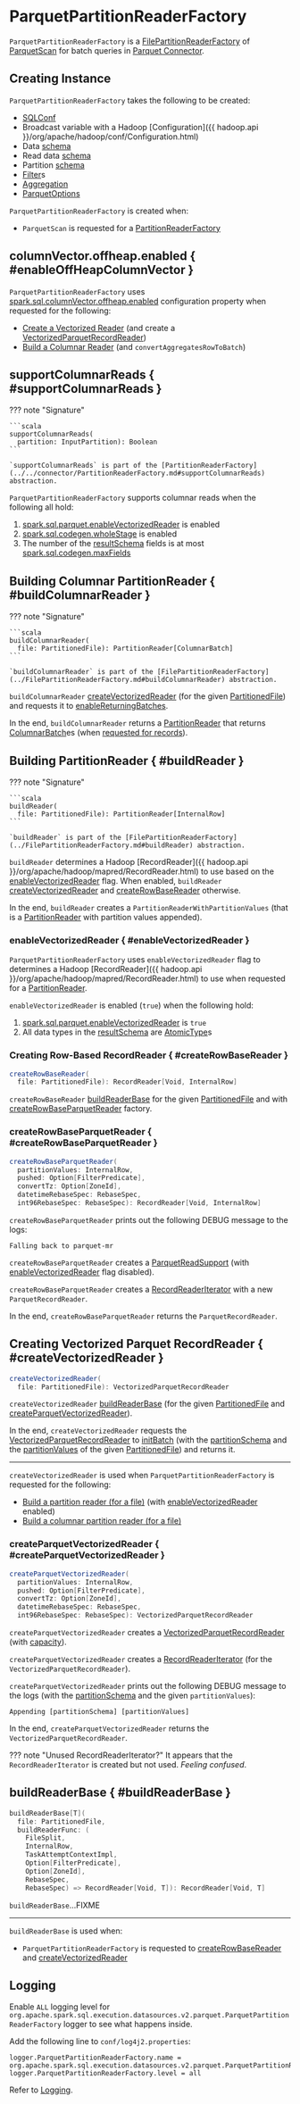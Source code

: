 # ParquetPartitionReaderFactory

`ParquetPartitionReaderFactory` is a [FilePartitionReaderFactory](../FilePartitionReaderFactory.md) of [ParquetScan](ParquetScan.md#createReaderFactory) for batch queries in [Parquet Connector](index.md).

## Creating Instance

`ParquetPartitionReaderFactory` takes the following to be created:

* <span id="sqlConf"> [SQLConf](../../SQLConf.md)
* <span id="broadcastedConf"> Broadcast variable with a Hadoop [Configuration]({{ hadoop.api }}/org/apache/hadoop/conf/Configuration.html)
* <span id="dataSchema"> Data [schema](../../types/StructType.md)
* <span id="readDataSchema"> Read data [schema](../../types/StructType.md)
* <span id="partitionSchema"> Partition [schema](../../types/StructType.md)
* <span id="filters"> [Filter](../../Filter.md)s
* <span id="aggregation"> [Aggregation](../../connector/expressions/Aggregation.md)
* <span id="options"> [ParquetOptions](ParquetOptions.md)

`ParquetPartitionReaderFactory` is created when:

* `ParquetScan` is requested for a [PartitionReaderFactory](ParquetScan.md#createReaderFactory)

## <span id="spark.sql.columnVector.offheap.enabled"> columnVector.offheap.enabled { #enableOffHeapColumnVector }

`ParquetPartitionReaderFactory` uses [spark.sql.columnVector.offheap.enabled](../../configuration-properties.md#spark.sql.columnVector.offheap.enabled) configuration property when requested for the following:

* [Create a Vectorized Reader](#createParquetVectorizedReader) (and create a [VectorizedParquetRecordReader](VectorizedParquetRecordReader.md#useOffHeap))
* [Build a Columnar Reader](#buildColumnarReader) (and `convertAggregatesRowToBatch`)

## <span id="supportsColumnar"> supportColumnarReads { #supportColumnarReads }

??? note "Signature"

    ```scala
    supportColumnarReads(
      partition: InputPartition): Boolean
    ```

    `supportColumnarReads` is part of the [PartitionReaderFactory](../../connector/PartitionReaderFactory.md#supportColumnarReads) abstraction.

`ParquetPartitionReaderFactory` supports columnar reads when the following all hold:

1. [spark.sql.parquet.enableVectorizedReader](../../configuration-properties.md#spark.sql.parquet.enableVectorizedReader) is enabled
1. [spark.sql.codegen.wholeStage](../../configuration-properties.md#spark.sql.codegen.wholeStage) is enabled
1. The number of the [resultSchema](#resultSchema) fields is at most [spark.sql.codegen.maxFields](../../configuration-properties.md#spark.sql.codegen.maxFields)

## Building Columnar PartitionReader { #buildColumnarReader }

??? note "Signature"

    ```scala
    buildColumnarReader(
      file: PartitionedFile): PartitionReader[ColumnarBatch]
    ```

    `buildColumnarReader` is part of the [FilePartitionReaderFactory](../FilePartitionReaderFactory.md#buildColumnarReader) abstraction.

`buildColumnarReader` [createVectorizedReader](#createVectorizedReader) (for the given [PartitionedFile](../PartitionedFile.md)) and requests it to [enableReturningBatches](VectorizedParquetRecordReader.md#enableReturningBatches).

In the end, `buildColumnarReader` returns a [PartitionReader](../../connector/PartitionReader.md) that returns [ColumnarBatch](../../vectorized-query-execution/ColumnarBatch.md)es (when [requested for records](../../connector/PartitionReader.md#get)).

## Building PartitionReader { #buildReader }

??? note "Signature"

    ```scala
    buildReader(
      file: PartitionedFile): PartitionReader[InternalRow]
    ```

    `buildReader` is part of the [FilePartitionReaderFactory](../FilePartitionReaderFactory.md#buildReader) abstraction.

`buildReader` determines a Hadoop [RecordReader]({{ hadoop.api }}/org/apache/hadoop/mapred/RecordReader.html) to use based on the [enableVectorizedReader](#enableVectorizedReader) flag. When enabled, `buildReader` [createVectorizedReader](#createVectorizedReader) and [createRowBaseReader](#createRowBaseReader) otherwise.

In the end, `buildReader` creates a `PartitionReaderWithPartitionValues` (that is a [PartitionReader](../../connector/PartitionReader.md) with partition values appended).

### enableVectorizedReader { #enableVectorizedReader }

`ParquetPartitionReaderFactory` uses `enableVectorizedReader` flag to determines a Hadoop [RecordReader]({{ hadoop.api }}/org/apache/hadoop/mapred/RecordReader.html) to use when requested for a [PartitionReader](#buildReader).

`enableVectorizedReader` is enabled (`true`) when the following hold:

1. [spark.sql.parquet.enableVectorizedReader](../../configuration-properties.md#spark.sql.parquet.enableVectorizedReader) is `true`
1. All data types in the [resultSchema](#resultSchema) are [AtomicType](../../types/AtomicType.md)s

### Creating Row-Based RecordReader { #createRowBaseReader }

```scala
createRowBaseReader(
  file: PartitionedFile): RecordReader[Void, InternalRow]
```

`createRowBaseReader` [buildReaderBase](#buildReaderBase) for the given [PartitionedFile](../PartitionedFile.md) and with [createRowBaseParquetReader](#createRowBaseParquetReader) factory.

### createRowBaseParquetReader { #createRowBaseParquetReader }

```scala
createRowBaseParquetReader(
  partitionValues: InternalRow,
  pushed: Option[FilterPredicate],
  convertTz: Option[ZoneId],
  datetimeRebaseSpec: RebaseSpec,
  int96RebaseSpec: RebaseSpec): RecordReader[Void, InternalRow]
```

`createRowBaseParquetReader` prints out the following DEBUG message to the logs:

```text
Falling back to parquet-mr
```

`createRowBaseParquetReader` creates a [ParquetReadSupport](ParquetReadSupport.md) (with [enableVectorizedReader](ParquetReadSupport.md#enableVectorizedReader) flag disabled).

`createRowBaseParquetReader` creates a [RecordReaderIterator](../RecordReaderIterator.md) with a new `ParquetRecordReader`.

In the end, `createRowBaseParquetReader` returns the `ParquetRecordReader`.

## Creating Vectorized Parquet RecordReader { #createVectorizedReader }

```scala
createVectorizedReader(
  file: PartitionedFile): VectorizedParquetRecordReader
```

`createVectorizedReader` [buildReaderBase](#buildReaderBase) (for the given [PartitionedFile](../PartitionedFile.md) and [createParquetVectorizedReader](#createParquetVectorizedReader)).

In the end, `createVectorizedReader` requests the [VectorizedParquetRecordReader](VectorizedParquetRecordReader.md) to [initBatch](VectorizedParquetRecordReader.md#initBatch) (with the [partitionSchema](#partitionSchema) and the [partitionValues](../PartitionedFile.md#partitionValues) of the given [PartitionedFile](../PartitionedFile.md)) and returns it.

---

`createVectorizedReader` is used when `ParquetPartitionReaderFactory` is requested for the following:

* [Build a partition reader (for a file)](#buildReader) (with [enableVectorizedReader](#enableVectorizedReader) enabled)
* [Build a columnar partition reader (for a file)](#buildColumnarReader)

### createParquetVectorizedReader { #createParquetVectorizedReader }

```scala
createParquetVectorizedReader(
  partitionValues: InternalRow,
  pushed: Option[FilterPredicate],
  convertTz: Option[ZoneId],
  datetimeRebaseSpec: RebaseSpec,
  int96RebaseSpec: RebaseSpec): VectorizedParquetRecordReader
```

`createParquetVectorizedReader` creates a [VectorizedParquetRecordReader](VectorizedParquetRecordReader.md) (with [capacity](#capacity)).

`createParquetVectorizedReader` creates a [RecordReaderIterator](../RecordReaderIterator.md) (for the `VectorizedParquetRecordReader`).

`createParquetVectorizedReader` prints out the following DEBUG message to the logs (with the [partitionSchema](#partitionSchema) and the given `partitionValues`):

```text
Appending [partitionSchema] [partitionValues]
```

In the end, `createParquetVectorizedReader` returns the `VectorizedParquetRecordReader`.

??? note "Unused RecordReaderIterator?"
    It appears that the `RecordReaderIterator` is created but not used. _Feeling confused_.

## buildReaderBase { #buildReaderBase }

```scala
buildReaderBase[T](
  file: PartitionedFile,
  buildReaderFunc: (
    FileSplit,
    InternalRow,
    TaskAttemptContextImpl,
    Option[FilterPredicate],
    Option[ZoneId],
    RebaseSpec,
    RebaseSpec) => RecordReader[Void, T]): RecordReader[Void, T]
```

`buildReaderBase`...FIXME

---

`buildReaderBase` is used when:

* `ParquetPartitionReaderFactory` is requested to [createRowBaseReader](#createRowBaseReader) and [createVectorizedReader](#createVectorizedReader)

## Logging

Enable `ALL` logging level for `org.apache.spark.sql.execution.datasources.v2.parquet.ParquetPartitionReaderFactory` logger to see what happens inside.

Add the following line to `conf/log4j2.properties`:

```text
logger.ParquetPartitionReaderFactory.name = org.apache.spark.sql.execution.datasources.v2.parquet.ParquetPartitionReaderFactory
logger.ParquetPartitionReaderFactory.level = all
```

Refer to [Logging](../../spark-logging.md).
